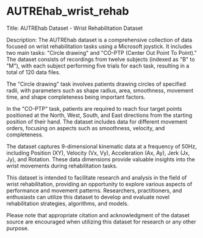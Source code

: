 # AUTREhab_wrist_rehab
Title: AUTREhab Dataset - Wrist Rehabilitation Dataset

Description: The AUTREhab dataset is a comprehensive collection of data focused on wrist rehabilitation tasks using a Microsoft joystick. It includes two main tasks: "Circle drawing" and "CO-PTP (Center Out Point To Point)." The dataset consists of recordings from twelve subjects (indexed as "B" to "M"), with each subject performing five trials for each task, resulting in a total of 120 data files.

The "Circle drawing" task involves patients drawing circles of specified radii, with parameters such as shape radius, area, smoothness, movement time, and shape completeness being important factors.

In the "CO-PTP" task, patients are required to reach four target points positioned at the North, West, South, and East directions from the starting position of their hand. The dataset includes data for different movement orders, focusing on aspects such as smoothness, velocity, and completeness.

The dataset captures 9-dimensional kinematic data at a frequency of 50Hz, including Position (XY), Velocity (Vx, Vy), Acceleration (Ax, Ay), Jerk (Jx, Jy), and Rotation. These data dimensions provide valuable insights into the wrist movements during rehabilitation tasks.

This dataset is intended to facilitate research and analysis in the field of wrist rehabilitation, providing an opportunity to explore various aspects of performance and movement patterns. Researchers, practitioners, and enthusiasts can utilize this dataset to develop and evaluate novel rehabilitation strategies, algorithms, and models.

Please note that appropriate citation and acknowledgment of the dataset source are encouraged when utilizing this dataset for research or any other purpose.
